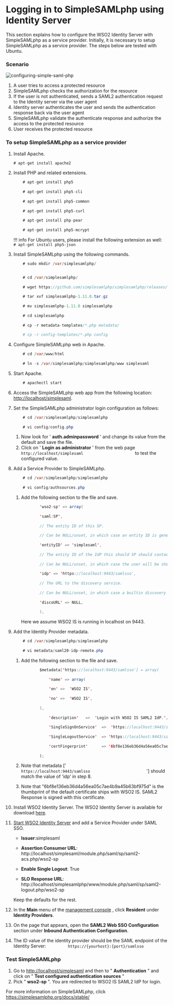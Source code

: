 # Logging in to SimpleSAMLphp using Identity Server

This section explains how to configure the WSO2 Identity Server with
SimpleSAMLphp as a service provider. Initially, it is necessary to setup
SimpleSAMLphp as a service provider. The steps below are tested with
Ubuntu.

### **Scenario**

![configuring-simple-saml-php](../assets/img/tutorials/configuring-simple-saml-php.png)

1.  A user tries to access a protected resource
2.  SimpleSAMLphp checks the authorization for the resource
3.  If the user is not authenticated, sends a SAML2 authentication
    request to the Identity server via the user agent
4.  Identity server authenticates the user and sends the authentication
    response back via the user agent
5.  SimpleSAMLphp validate the authenticate response and authorize the
    access to the protected resource
6.  User receives the protected resource

### **To setup SimpleSAMLphp as a service provider**

1.  Install Apache.

    ``` java
    # apt-get install apache2 
    ```

2.  Install PHP and related extensions.

    ``` java
        # apt-get install php5  
          
        # apt-get install php5-cli  
          
        # apt-get install php5-common  
          
        # apt-get install php5-curl  
          
        # apt-get install php-pear  
          
        # apt-get install php5-mcrypt 
    ```

    !!! info 
		For Ubuntu users, please install the following extension as well:
		`            # apt-get install php5-json           `

3.  Install SimpleSAMLphp using the following commands.

    ``` java
        # sudo mkdir /var/simplesamlphp/
    
    
        # cd /var/simplesamlphp/  
          
        # wget https://github.com/simplesamlphp/simplesamlphp/releases/download/simplesamlphp-1.11.0/simplesamlphp-1.11.0.tar.gz  
          
        # tar xvf simplesamlphp-1.11.0.tar.gz  
          
        # mv simplesamlphp-1.11.0 simplesamlphp  
          
        # cd simplesamlphp  
          
        # cp -r metadata-templates/*.php metadata/  
          
        # cp -r config-templates/*.php config 
    ```

4.  Configure SimpleSAMLphp web in Apache.

    ``` java
        # cd /var/www/html
          
        # ln -s /var/simplesamlphp/simplesamlphp/www simplesaml 
    ```

5.  Start Apache.

    ``` java
        # apachectl start  
    ```

6.  Access the SimpleSAMLphp web app from the following location:
    [http://localhost/simplesaml](http://localhost/simplesaml).
7.  Set the SimpleSAMLphp administrator login configuration as follows:

    ``` java
        # cd /var/simplesamlphp/simplesamlphp  
          
        # vi config/config.php  
    ```

    1.  Now look for ' **auth.adminpassword** ' and change its value
        from the default and save the file.
    2.  Click on ' **Login as administrator** ' from the web page
        `                         http://localhost/simplesaml                       `
        to test the configured value.

8.  Add a Service Provider to SimpleSAMLphp.

    ``` java
        # cd /var/simplesamlphp/simplesamlphp  
          
        # vi config/authsources.php 
    ```

    1.  Add the following section to the file and save.

        ``` java
                'wso2-sp' => array(  
                  
                'saml:SP',  
                  
                // The entity ID of this SP.  
                  
                // Can be NULL/unset, in which case an entity ID is generated based on the metadata URL.  
                  
                'entityID' => 'simplesaml',  
                  
                // The entity ID of the IdP this should SP should contact.  
                  
                // Can be NULL/unset, in which case the user will be shown a list of available IdPs.  
                  
                'idp' => 'https://localhost:9443/samlsso',  
                  
                // The URL to the discovery service.  
                  
                // Can be NULL/unset, in which case a builtin discovery service will be used.  
                  
                'discoURL' => NULL,  
                  
                ),
        ```

        Here we assume WSO2 IS is running in localhost on 9443.

9.  Add the Identity Provider metadata.

    ``` java
        # cd /var/simplesamlphp/simplesamlphp  
          
        # vi metadata/saml20-idp-remote.php 
    ```

    1.  Add the following section to the file and save.

        ``` java
                $metadata['https://localhost:9443/samlsso'] = array(  
                  
                    'name' => array(  
                  
                    'en' =>  'WSO2 IS',  
                  
                    'no' =>  'WSO2 IS',  
                  
                ),  
                  
                    'description'   =>  'Login with WSO2 IS SAML2 IdP.',  
                  
                    'SingleSignOnService'  =>  'https://localhost:9443/samlsso',  
                  
                    'SingleLogoutService'  => 'https://localhost:9443/samlsso',  
                  
                    'certFingerprint'      => '6bf8e136eb36d4a56ea05c7ae4b9a45b63bf975d'  
                  
                );
        ```

    2.  Note that metadata \['
        `                           https://localhost:9443/samlsso                         `
        '\] should match the value of 'idp' in step 8.

    3.  Note that "6bf8e136eb36d4a56ea05c7ae4b9a45b63bf975d" is the
        thumbprint of the default certificate ships with WSO2 IS. SAML2
        Response is signed with this certificate.

10. Install WSO2 Identity Server. The WSO2 Identity Server is available
    for download [here](http://wso2.com/products/identity-server).
11. [Start WSO2 Identity
    Server](../../setup/running-the-product) and
    add a Service Provider under SAML SSO.

    -	**Issuer**:simplesaml

    -	**Assertion Consumer URL**:
    	http://localhost/simplesaml/module.php/saml/sp/saml2-acs.php/wso2-sp

    -	**Enable Single Logout**: True

    -	**SLO Response URL**:
    	http://localhost/simplesamlphp/www/module.php/saml/sp/saml2-logout.php/wso2-sp

    Keep the defaults for the rest.

12. In the **Main** menu of the [management
    console](../../setup/getting-started-with-the-management-console)
    , click **Resident** under **Identity Providers**.

13. On the page that appears, open the **SAML2 Web SSO Configuration**
    section under **Inbound Authentication Configuration**.
    
14. The ID value of the identity provider should be the SAML endpoint of
    the Identity Server:
    `          https://{yourhost}:{port}/samlsso         `

### Test SimpleSAMLphp

1.  Go to <http://localhost/simplesaml> and then to " **Authentication**
    " and click on " **Test configured authentication sources** "
2.  Pick " **wso2-sp** ". You are redirected to WSO2 IS SAML2 IdP for
    login.

For more information on SimpleSAMLphp, click
<https://simplesamlphp.org/docs/stable/>
